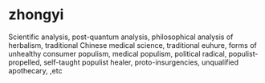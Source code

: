 # zhongyi
Scientific analysis, post-quantum analysis, philosophical analysis of herbalism, traditional Chinese medical science, traditional euhure, forms of unhealthy consumer populism, medical populism, political radical, populist-propelled, self-taught populist healer, proto-insurgencies, unqualified apothecary, ,etc
